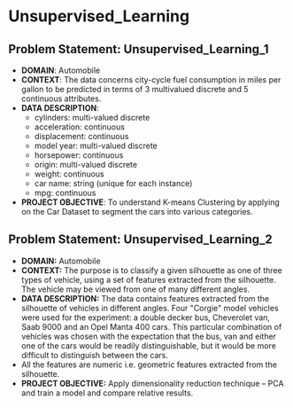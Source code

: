 # Unsupervised_Learning

## Problem Statement: Unsupervised_Learning_1
- **DOMAIN**: Automobile
- **CONTEXT**: The data concerns city-cycle fuel consumption in miles per gallon to be predicted in terms of 3 multivalued discrete and 5 continuous attributes.
- **DATA DESCRIPTION**:
    - cylinders: multi-valued discrete 
    - acceleration: continuous
    - displacement: continuous 
    - model year: multi-valued discrete
    - horsepower: continuous 
    - origin: multi-valued discrete
    - weight: continuous 
    - car name: string (unique for each instance)
    - mpg: continuous
- **PROJECT OBJECTIVE**: To understand K-means Clustering by applying on the Car Dataset to segment the cars into various categories.

## Problem Statement: Unsupervised_Learning_2
- **DOMAIN:** Automobile
- **CONTEXT:** The purpose is to classify a given silhouette as one of three types of vehicle, using a set of features extracted from the silhouette. The vehicle may be viewed from one of many different angles.
- **DATA DESCRIPTION:** The data contains features extracted from the silhouette of vehicles in different angles. Four "Corgie" model vehicles were used for the experiment: a double decker bus, Cheverolet van, Saab 9000 and an Opel Manta 400 cars. This particular combination of vehicles was chosen with the expectation that the bus, van and either one of the cars would be readily distinguishable, but it would be more difficult to distinguish between the cars.
- All the features are numeric i.e. geometric features extracted from the silhouette.
- **PROJECT OBJECTIVE:** Apply dimensionality reduction technique – PCA and train a model and compare relative results.
